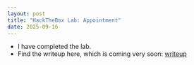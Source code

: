 ```yaml
---
layout: post
title: "HackTheBox Lab: Appointment"
date: 2025-09-16
---
```


- I have completed the lab.
- Find the writeup here, which is coming very soon: <a href="/writeup"> writeup<a>